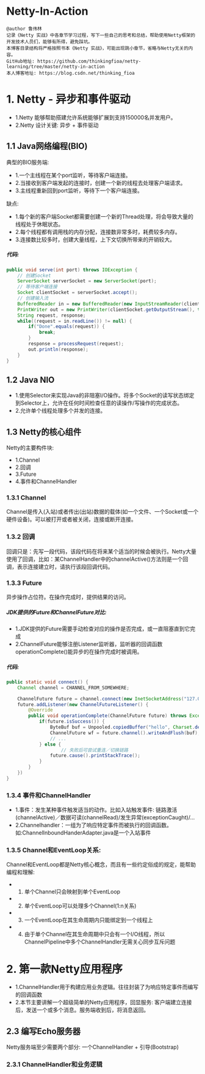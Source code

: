 # Netty-In-Action
```
@author 鲁伟林
记录《Netty 实战》中各章节学习过程，写下一些自己的思考和总结，帮助使用Netty框架的开发技术人员们，能够有所得，避免踩坑。
本博客目录结构将严格按照书本《Netty 实战》，可能出现跳小章节，省略与Netty无关的内容。
GitHub地址: https://github.com/thinkingfioa/netty-learning/tree/master/netty-in-action
本人博客地址: https://blog.csdn.net/thinking_fioa
```

# 1. Netty - 异步和事件驱动
- 1.Netty 能够帮助搭建允许系统能够扩展到支持150000名并发用户。
- 2.Netty 设计关键: 异步 + 事件驱动

## 1.1 Java网络编程(BIO)
典型的BIO服务端:

- 1.一个主线程在某个port监听，等待客户端连接。
- 2.当接收到客户端发起的连接时，创建一个新的线程去处理客户端请求。
- 3.主线程重新回到port监听，等待下一个客户端连接。

缺点:

- 1.每个新的客户端Socket都需要创建一个新的Thread处理，将会导致大量的线程处于休眠状态。
- 2.每个线程都有调用栈的内存分配，连接数非常多时，耗费较多内存。
- 3.连接数比较多时，创建大量线程，上下文切换所带来的开销较大。

##### 代码:
```java
public void serve(int port) throws IOException {
	// 创建Socket
    ServerSocket serverSocket = new ServerSocket(port);
    // 等待客户端连接
    Socket clientSocket = serverSocket.accept();
    // 创建输入流
    BufferedReader in = new BufferedReader(new InputStreamReader(clientSocket.getInputStream()));
    PrintWriter out = new PrintWriter(clientSocket.getOutputStream(), true);
    String request, response;
    while((request = in.readLine()) != null) {
        if("Done".equals(request)) {
            break;
        }
        response = processRequest(request);
        out.println(response);
    }
}
```

## 1.2 Java NIO
- 1.使用Selector来实现Java的非阻塞I/O操作。将多个Socket的读写状态绑定到Selector上，允许在任何时间检查任意的读操作/写操作的完成状态。
- 2.允许单个线程处理多个并发的连接。

## 1.3 Netty的核心组件
Netty的主要构件块:

- 1.Channel
- 2.回调
- 3.Future
- 4.事件和ChannelHandler

### 1.3.1 Channel
Channel是传入(入站)或者传出(出站)数据的载体(如一个文件、一个Socket或一个硬件设备)。可以被打开或者被关闭，连接或断开连接。

### 1.3.2 回调
回调只是：先写一段代码，该段代码在将来某个适当的时候会被执行。Netty大量使用了回调，比如：某ChannelHandler中的channelActive()方法则是一个回调，表示连接建立时，请执行该段回调代码。

### 1.3.3 Future
异步操作占位符。在操作完成时，提供结果的访问。

##### JDK提供的Future和ChannelFuture对比:
- 1.JDK提供的Future需要手动检查对应的操作是否完成，或一直阻塞直到它完成
- 2.ChannelFuture能够注册Listener监听器，监听器的回调函数operationComplete()能异步的在操作完成时被调用。

##### 代码:
```java
public static void connect() {
    Channel channel = CHANNEL_FROM_SOMEWHERE;

    ChannelFuture future = channel.connect(new InetSocketAddress("127.0.0.1", 9080));
    future.addListener(new ChannelFutureListener() {
        @Override
        public void operationComplete(ChannelFuture future) throws Exception {
            if(future.isSuccess()) {
                ByteBuf buf = Unpooled.copiedBuffer("hello", Charset.defaultCharset());
                ChannelFuture wf = future.channel().writeAndFlush(buf);
                // ...
            } else {
            		// 失败后可尝试重连／切换链路
                future.cause().printStackTrace();
            }
        }
    })
}
```

### 1.3.4 事件和ChannelHandler
- 1.事件：发生某种事件触发适当的动作。比如入站触发事件: 链路激活(channelActive)／数据可读(channelRead)/发生异常(exceptionCaught)/...
- 2.Channelhandler：一组为了响应特定事件而被执行的回调函数。如:ChannelInboundHanderAdapter.java是一个入站事件

### 1.3.5 Channel和EventLoop关系:
Channel和EventLoop都是Netty核心概念，而且有一些约定俗成的规定，能帮助编程和理解:

- 1. 单个Channel只会映射到单个EventLoop
- 2. 单个EventLoop可以处理多个Channel(1:n关系)
- 3. 一个EventLoop在其生命周期内只能绑定到一个线程上
- 4. 由于单个Channel在其生命周期中只会有一个I/O线程，所以ChannelPipeline中多个ChannelHandler无需关心同步互斥问题

# 2. 第一款Netty应用程序
- 1.ChannelHandler用于构建应用业务逻辑。往往封装了为响应特定事件而编写的回调函数
- 2.本节主要讲解一个超级简单的Netty应用程序，回显服务: 客户端建立连接后，发送一个或多个消息。服务端收到后，将消息返回。

## 2.3 编写Echo服务器
Netty服务端至少需要两个部分: 一个ChannelHandler + 引导(Bootstrap)

### 2.3.1 ChannelHandler和业务逻辑



























